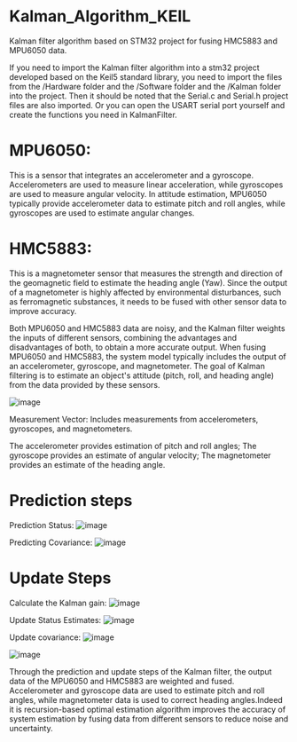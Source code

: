# Kalman_Algorithm_KEIL 
Kalman filter algorithm based on STM32 project for fusing HMC5883 and MPU6050 data.

If you need to import the Kalman filter algorithm into a stm32 project developed based on the Keil5 standard library, you need to import the files from the /Hardware folder and the /Software folder and the /Kalman folder into the project.
Then it should be noted that the Serial.c and Serial.h project files are also imported. Or you can open the USART serial port yourself and create the functions you need in KalmanFilter.

# MPU6050:
This is a sensor that integrates an accelerometer and a gyroscope. Accelerometers are used to measure linear acceleration, while gyroscopes are used to measure angular velocity. In attitude estimation, MPU6050 typically provide accelerometer data to estimate pitch and roll angles, while gyroscopes are used to estimate angular changes.

# HMC5883: 
This is a magnetometer sensor that measures the strength and direction of the geomagnetic field to estimate the heading angle (Yaw). Since the output of a magnetometer is highly affected by environmental disturbances, such as ferromagnetic substances, it needs to be fused with other sensor data to improve accuracy.

Both MPU6050 and HMC5883 data are noisy, and the Kalman filter weights the inputs of different sensors, combining the advantages and disadvantages of both, to obtain a more accurate output.
When fusing MPU6050 and HMC5883, the system model typically includes the output of an accelerometer, gyroscope, and magnetometer. The goal of Kalman filtering is to estimate an object's attitude (pitch, roll, and heading angle) from the data provided by these sensors.

![image](https://github.com/user-attachments/assets/cf40ed9a-9a7b-40db-ac77-4308bc20979a)

Measurement Vector: Includes measurements from accelerometers, gyroscopes, and magnetometers.

The accelerometer provides estimation of pitch and roll angles;
The gyroscope provides an estimate of angular velocity;
The magnetometer provides an estimate of the heading angle.

# Prediction steps
Prediction Status:
![image](https://github.com/user-attachments/assets/bd268f13-6b2d-4f68-a7b2-b2a159f36e03)

Predicting Covariance:
![image](https://github.com/user-attachments/assets/f9f26495-9948-4595-8e90-bcb7402636e7)

# Update Steps
Calculate the Kalman gain:
![image](https://github.com/user-attachments/assets/b8363c6c-1cdc-4d07-8d87-e94a0c89dfb4)

Update Status Estimates:
![image](https://github.com/user-attachments/assets/5e9fea46-50c2-44a0-beca-450ee0fb5203)

Update covariance:
![image](https://github.com/user-attachments/assets/774f19a8-0c17-433a-b6bd-c9997b085213)

![image](https://github.com/user-attachments/assets/75f0c143-e03b-4d25-9550-6404587c4004)


Through the prediction and update steps of the Kalman filter, the output data of the MPU6050 and HMC5883 are weighted and fused. Accelerometer and gyroscope data are used to estimate pitch and roll angles, while magnetometer data is used to correct heading angles.Indeed it is recursion-based optimal estimation algorithm improves the accuracy of system estimation by fusing data from different sensors to reduce noise and uncertainty.


